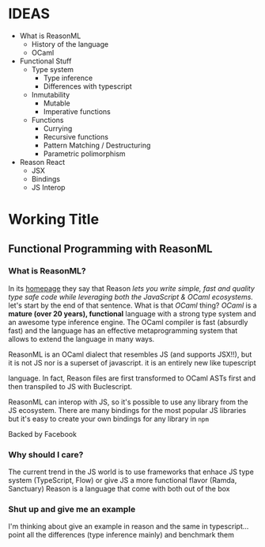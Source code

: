 # IDEAS

* What is ReasonML
    * History of the language
    * OCaml
* Functional Stuff
    * Type system
      * Type inference
      * Differences with typescript
    * Inmutability
      * Mutable
      * Imperative functions
    * Functions
      * Currying
      * Recursive functions
      * Pattern Matching / Destructuring
      * Parametric polimorphism
* Reason React
    * JSX
    * Bindings
    * JS Interop


# Working Title

## Functional Programming with ReasonML

### What is ReasonML?

In its [homepage](https://reasonml.github.io/en/) they say that Reason
_lets you write simple, fast and quality type safe code while leveraging both the JavaScript & OCaml ecosystems._
let's start by the end of that sentence. What is that _OCaml_ thing? _OCaml_ is a **mature (over 20 years), functional** language with
a strong type system and an awesome type inference engine. The OCaml compiler is fast (absurdly fast) and the language
has an effective metaprogramming system that allows to extend the language in many ways. 

ReasonML is an OCaml dialect that resembles JS (and supports JSX!!), but it is not JS nor is a superset of javascript. it is an entirely new 
like tupescript

language. In fact, Reason files
are first transformed to OCaml ASTs first and then transpiled to JS with Buclescript.

ReasonML can interop with JS, so it's possible to use any library from the JS ecosystem. There are many bindings for the most popular JS libraries
but it's easy to create your own bindings for any library in `npm`

Backed by Facebook

### Why should I care?

The current trend in the JS world is to use frameworks that enhace JS type system (TypeScript, Flow) or give JS a more functional flavor (Ramda, Sanctuary)
Reason is a language that come with both out of the box

### Shut up and give me an example

I'm thinking about give an example in reason and the same in typescript... point all the differences (type inference mainly) and benchmark them
